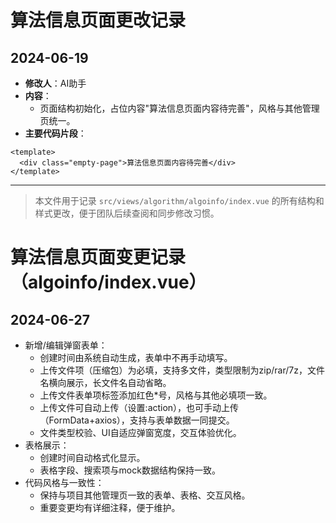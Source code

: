 # 算法信息页面更改记录

## 2024-06-19

- **修改人**：AI助手
- **内容**：
  - 页面结构初始化，占位内容"算法信息页面内容待完善"，风格与其他管理页统一。
- **主要代码片段**：

```vue
<template>
  <div class="empty-page">算法信息页面内容待完善</div>
</template>
```

---

> 本文件用于记录 `src/views/algorithm/algoinfo/index.vue` 的所有结构和样式更改，便于团队后续查阅和同步修改习惯。

# 算法信息页面变更记录（algoinfo/index.vue）

## 2024-06-27

- 新增/编辑弹窗表单：
  - 创建时间由系统自动生成，表单中不再手动填写。
  - 上传文件项（压缩包）为必填，支持多文件，类型限制为zip/rar/7z，文件名横向展示，长文件名自动省略。
  - 上传文件表单项标签添加红色\*号，风格与其他必填项一致。
  - 上传文件可自动上传（设置:action），也可手动上传（FormData+axios），支持与表单数据一同提交。
  - 文件类型校验、UI自适应弹窗宽度，交互体验优化。
- 表格展示：
  - 创建时间自动格式化显示。
  - 表格字段、搜索项与mock数据结构保持一致。
- 代码风格与一致性：
  - 保持与项目其他管理页一致的表单、表格、交互风格。
  - 重要变更均有详细注释，便于维护。
